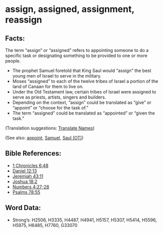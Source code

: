 # assign, assigned, assignment, reassign

## Facts:

The term “assign” or “assigned” refers to appointing someone to do a specific task or designating something to be provided to one or more people.

* The prophet Samuel foretold that King Saul would “assign” the best young men of Israel to serve in the military.
* Moses “assigned” to each of the twelve tribes of Israel a portion of the land of Canaan for them to live on.
* Under the Old Testament law, certain tribes of Israel were assigned to serve as priests, artists, singers and builders.
* Depending on the context, “assign” could be translated as “give” or “appoint” or “choose for the task of.”
* The term “assigned” could be translated as “appointed” or “given the task.”

(Translation suggestions: [Translate Names](rc://en/ta/man/translate/translate-names))

(See also: [appoint](../kt/appoint.md), [Samuel](../names/samuel.md), [Saul (OT)](../names/saul.md))

## Bible References:

* [1 Chronicles 6:48](rc://en/tn/help/1ch/06/48)
* [Daniel 12:13](rc://en/tn/help/dan/12/13)
* [Jeremiah 43:11](rc://en/tn/help/jer/43/11)
* [Joshua 18:2](rc://en/tn/help/jos/18/02)
* [Numbers 4:27-28](rc://en/tn/help/num/04/27)
* [Psalms 78:55](rc://en/tn/help/psa/078/55)

## Word Data:

* Strong’s: H2506, H3335, H4487, H4941, H5157, H5307, H5414, H5596, H5975, H6485, H7760, G33070
